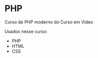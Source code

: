 # PHP
Curso de PHP moderno do Curso em Video

Usados nesse curso:
<ul>
    <li>PHP</li>
    <li>HTML</li>
    <li>CSS</li>
</ul>
